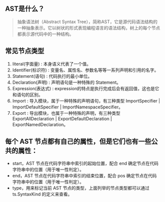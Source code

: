 ## AST是什么？
> 抽象语法树（Abstract Syntax Tree），简称AST，它是源代码语法结构的一种抽象表示。它以树状的形式表现编程语言的语法结构，树上的每个节点都表示源代码中的一种结构。

## 常见节点类型
1. literal(字面量) : 本身语义代表了一个值。 
2. Identifier(标识符) : 变量名、属性名、参数名等等一系列声明和引用的名字。
3. Statement(语句) : 代码执行的最小单位。
4. Declaration(声明) : 声明语句是一种特殊的 Statement。
5. Expression(表达式) : expression的特点是执行完成后会有返回值，这也是它和语句的区别。
6. Import : 导入模块，属于一种特殊的声明语句，有三种类型 ImportSpecifier | ImportDefaultSpecifier | ImportNamespaceSpecifier。
7. Export : 导出模块，也属于一种特殊的声明，有三种类型 ExportAllDeclaration | ExportDefaultDeclaration | ExportNamedDeclaration。

## 每个 AST 节点都有自己的属性，但是它们也有一些公共的属性：
- start，AST 节点在代码字符串中索引的起始位置，配合 end 确定节点在代码字符串中的位置（用于唯一性判定）。
- end，AST 节点在代码字符串中索引的结束位置，配合 pos 确定节点在代码字符串中的位置（用于唯一性判定）。
- type，用来标记当前 AST 节点的类型，上面列举的节点类型都可以通过 ts.SyntaxKind 的定义来查看。
